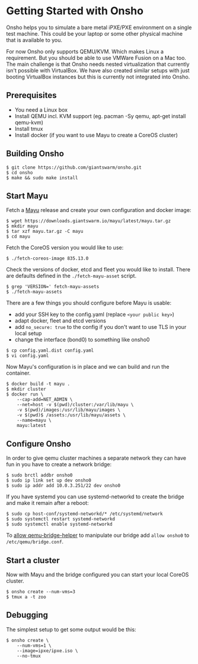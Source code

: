 # Getting Started with Onsho

Onsho helps you to simulate a bare metal iPXE/PXE environment on a single test machine. This could be your laptop or some other physical machine that is available to you.

For now Onsho only supports QEMU/KVM. Which makes Linux a requirement. But you should be able to use VMWare Fusion on a Mac too. The main challenge is that Onsho needs nested virtualization that currently isn't possible with VirtualBox. We have also created similar setups with just booting VirtualBox instances but this is currently not integrated into Onsho.

## Prerequisites

 * You need a Linux box
 * Install QEMU incl. KVM support (eg. pacman -Sy qemu, apt-get install qemu-kvm)
 * Install tmux
 * Install docker (if you want to use Mayu to create a CoreOS cluster)

## Building Onsho

```nohighlight
$ git clone https://github.com/giantswarm/onsho.git
$ cd onsho
$ make && sudo make install
```

## Start Mayu

Fetch a [Mayu](https://github.com/giantswarm/mayu) release and create your own configuration and docker image:

```nohighlight
$ wget https://downloads.giantswarm.io/mayu/latest/mayu.tar.gz
$ mkdir mayu
$ tar xzf mayu.tar.gz -C mayu
$ cd mayu
```

Fetch the CoreOS version you would like to use:

```nohighlight
$ ./fetch-coreos-image 835.13.0
```

Check the versions of docker, etcd and fleet you would like to install. There are defaults defined in the `./fetch-mayu-asset` script.

```nohighlight
$ grep 'VERSION=' fetch-mayu-assets
$ ./fetch-mayu-assets
```

There are a few things you should configure before Mayu is usable:

 * add your SSH key to the config.yaml (replace `<your public key>`)
 * adapt docker, fleet and etcd versions
 * add `no_secure: true` to the config if you don't want to use TLS in your local setup
 * change the interface (bond0) to something like onsho0

```nohighlight
$ cp config.yaml.dist config.yaml
$ vi config.yaml
```

Now Mayu's configuration is in place and we can build and run the container.

```nohighlight
$ docker build -t mayu .
$ mkdir cluster
$ docker run \
    --cap-add=NET_ADMIN \
    --net=host -v $(pwd)/cluster:/var/lib/mayu \
    -v $(pwd)/images:/usr/lib/mayu/images \
    -v $(pwd)$ /assets:/usr/lib/mayu/assets \
    --name=mayu \
    mayu:latest
```

## Configure Onsho

In order to give qemu cluster machines a separate network they can have fun in you have to create a network bridge:

```nohighlight
$ sudo brctl addbr onsho0
$ sudo ip link set up dev onsho0
$ sudo ip addr add 10.0.3.251/22 dev onsho0
```

If you have systemd you can use systemd-networkd to create the bridge and make it remain after a reboot:

```nohighlight
$ sudo cp host-conf/systemd-networkd/* /etc/systemd/network
$ sudo systemctl restart systemd-networkd
$ sudo systemctl enable systemd-networkd
```

To [allow qemu-bridge-helper](http://wiki.qemu.org/Features-Done/HelperNetworking#Setup) to manipulate our bridge add `allow onsho0` to `/etc/qemu/bridge.conf`.

## Start a cluster

Now with Mayu and the bridge configured you can start your local CoreOS cluster.

```nohighlight
$ onsho create --num-vms=3
$ tmux a -t zoo
```

## Debugging

The simplest setup to get some output would be this:

```nohighlight
$ onsho create \
    --num-vms=1 \
    --image=ipxe/ipxe.iso \
    --no-tmux
```
